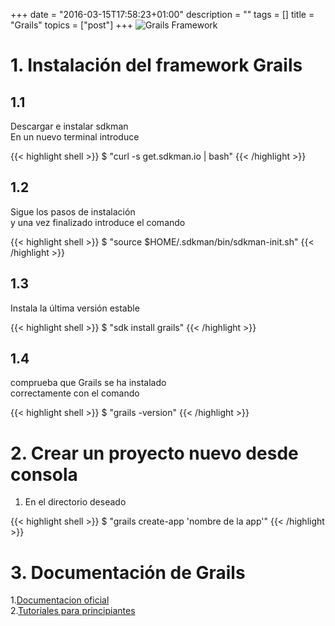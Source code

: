 +++
date = "2016-03-15T17:58:23+01:00"
description = ""
tags = []
title = "Grails"
topics = ["post"]
+++
![](https://grails.github.io/grails-doc/latest/img/grails.png "Grails Framework")
# 1. Instalación del framework Grails
## 1.1  
 Descargar e instalar sdkman  
 En un nuevo terminal introduce

{{< highlight shell >}}
$ "curl -s get.sdkman.io | bash" 
{{< /highlight >}}  

## 1.2  
Sigue los pasos de instalación  
y una vez finalizado introduce el comando  

{{< highlight shell >}}
$ "source $HOME/.sdkman/bin/sdkman-init.sh"
{{< /highlight >}}

## 1.3  
Instala la última versión estable

{{< highlight shell >}}
$ "sdk install grails"
{{< /highlight >}}

## 1.4  
comprueba que Grails se ha instalado  
correctamente con el comando

{{< highlight shell >}}
$ "grails -version"
{{< /highlight >}} 

# 2. Crear un proyecto nuevo desde consola
1. En el directorio deseado

{{< highlight shell >}}
$ "grails create-app 'nombre de la app'"
{{< /highlight >}} 

# 3. Documentación de Grails
1.[Documentacion oficial](https://grails.org/single-page-documentation.html"Grails.org")  
2.[Tutoriales para principiantes](http://grails.asia/grails-tutorial-for-beginners/ "Tutoriales de Grails")